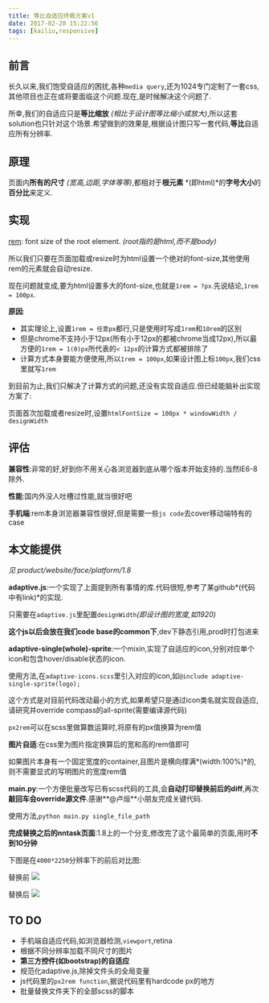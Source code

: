 ```yaml
---
title: 等比自适应终极方案v1
date: 2017-02-20 15:22:56
tags: [kailiu,responsive]
---
```


## 前言

长久以来,我们饱受自适应的困扰,各种`media query`,还为1024专门定制了一套css,其他项目也正在或将要面临这个问题.现在,是时候解决这个问题了.

所幸,我们的自适应只是**等比缩放** *(相比于设计图等比缩小或放大)*,所以这套solution也只针对这个场景.希望做到的效果是,根据设计图只写一套代码,**等比**自适应所有分辨率.

## 原理
页面内**所有的尺寸** *(宽高,边距,字体等等)*,都相对于**根元素** *(即html)*的**字号大小**的**百分比**来定义.
## 实现
[rem](https://www.google.com.hk/url?sa=t&rct=j&q=&esrc=s&source=web&cd=1&cad=rja&uact=8&ved=0ahUKEwia6Pjix57SAhXEpJQKHX3BCYIQFggaMAA&url=https%3A%2F%2Fwww.sitepoint.com%2Funderstanding-and-using-rem-units-in-css%2F&usg=AFQjCNHuplTPUCeK3FClBflSfBC4RP_YGA&sig2=lf8fQs3vOS4RkzzSpoQ_Xw): font size of the root element. *(root指的是html,而不是body)*

所以我们只要在页面加载或resize时为html设置一个绝对的font-size,其他使用rem的元素就会自动resize.

现在问题就变成,要为html设置多大的font-size,也就是`1rem = ?px`.先说结论,`1rem = 100px`.

**原因**:

- 其实理论上,设置`1rem = 任意px`都行,只是使用时写成`1rem`和`10rem`的区别
- 但是chrome不支持小于12px(所有小于12px的都被chrome当成12px),所以最方便的`1rem = 1(0)px`所代表的`< 12px`的计算方式都被排除了
- 计算方式本身要能方便使用,所以`1rem = 100px`,如果设计图上标`100px`,我们css里就写`1rem`

到目前为止,我们只解决了计算方式的问题,还没有实现自适应.但已经能脑补出实现方案了:

页面首次加载或者resize时,设置`htmlFontSize = 100px * windowWidth / designWidth`

<!-- more -->

## 评估
**兼容性**:非常的好,好到你不用关心各浏览器到底从哪个版本开始支持的.当然IE6-8除外.

**性能**:国内外没人吐槽过性能,就当很好吧

**手机端**:rem本身浏览器兼容性很好,但是需要一些`js code`去cover移动端特有的case

## 本文能提供

*见 product/website/face/platform/1.8*

**adaptive.js**:一个实现了上面提到所有事情的库.代码很短,参考了某github*(代码中有link)*的实现.

只需要在`adaptive.js`里配置`designWidth`*(即设计图的宽度,如1920)*

**这个js以后会放在我们code base的common下**,dev下静态引用,prod时打包进来

**adaptive-single(whole)-sprite**:一个mixin,实现了自适应的icon,分别对应单个icon和包含hover/disable状态的icon.

使用方法,在`adaptive-icons.scss`里引入对应的icon,如`@include adaptive-single-sprite(logo);`

这个方式是对目前代码改动最小的方式,如果希望只是通过icon类名就实现自适应,请研究并override compass的all-sprite(需要编译源代码)

`px2rem`可以在scss里做算数运算时,将原有的px值换算为rem值

**图片自适**:在css里为图片指定换算后的宽和高的rem值即可

如果图片本身有一个固定宽度的container,且图片是横向撑满*(width:100%)*的,则不需要显式的写明图片的宽度rem值

**main.py**:一个方便批量改写已有scss代码的工具,会**自动打印替换前后的diff**,再次**敲回车会override源文件**.感谢**@卢烜**小朋友完成关键代码.

使用方法,`python main.py single_file_path`

**完成替换之后的nntask页面**:1.8上的一个分支,修改完了这个最简单的页面,用时**不到10分钟**

下图是在`4000*2250`分辨率下的前后对比图:

替换前
![](http://ohpf8h425.bkt.clouddn.com/responsive1.png)

替换后
![](http://ohpf8h425.bkt.clouddn.com/responsive2.png)

## TO DO
- 手机端自适应代码,如浏览器检测,`viewport`,retina
- 根据不同分辨率加载不同尺寸的图片
- **第三方控件(如bootstrap)的自适应**
- 规范化adaptive.js,除掉文件头的全局变量
- js代码里的`px2rem function`,据说代码里有hardcode px的地方
- 批量替换文件夹下的全部scss的脚本
